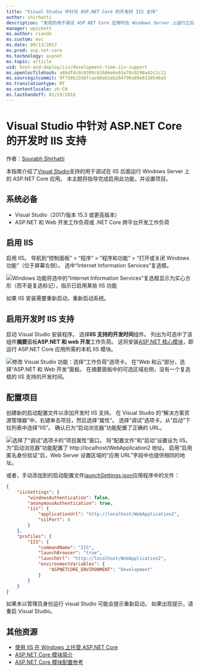 ```yaml
---
title: "Visual Studio 中针对 ASP.NET Core 的开发时 IIS 支持"
author: shirhatti
description: "发现的用于调试 ASP.NET Core 应用时在 Windows Server 上运行之后 IIS 的支持。"
manager: wpickett
ms.author: riande
ms.custom: mvc
ms.date: 09/13/2017
ms.prod: asp.net-core
ms.technology: aspnet
ms.topic: article
uid: host-and-deploy/iis/development-time-iis-support
ms.openlocfilehash: a8bdf4c0c0399c62666e6e61e70c0298a42c2c12
ms.sourcegitcommit: 9f758b1550fcae88ab1eb284798a89e6320548a5
ms.translationtype: MT
ms.contentlocale: zh-CN
ms.lasthandoff: 02/19/2018
---
```

# <a name="development-time-iis-support-in-visual-studio-for-aspnet-core"></a>Visual Studio 中针对 ASP.NET Core 的开发时 IIS 支持

作者：[Sourabh Shirhatti](https://twitter.com/sshirhatti)

本指南介绍了[Visual Studio](https://www.visualstudio.com/vs/)支持的用于调试在 IIS 后面运行 Windows Server 上的 ASP.NET Core 应用。 本主题将指导完成启用此功能，并设置项目。

## <a name="prerequisites"></a>系统必备

* Visual Studio（2017/版本 15.3 或更高版本）
* ASP.NET 和 Web 开发工作负荷或 .NET Core 跨平台开发工作负荷

## <a name="enable-iis"></a>启用 IIS

启用 IIS。 导航到“控制面板” > “程序” > “程序和功能” > “打开或关闭 Windows 功能”（位于屏幕左侧）。 选中“Internet Information Services”复选框。

![Windows 功能将选中的“Internet Information Services”复选框显示为实心方形（而不是复选标记），指示已启用某些 IIS 功能](development-time-iis-support/_static/enable_iis.png)

如果 IIS 安装需要重新启动，重新启动系统。

## <a name="enable-development-time-iis-support"></a>启用开发时 IIS 支持

启动 Visual Studio 安装程序。 选择**IIS 支持的开发时间**组件。 列出为可选中了该组件**摘要**面板**ASP.NET 和 web 开发**工作负荷。 这将安装[ASP.NET 核心模块](xref:fundamentals/servers/aspnet-core-module)，即运行 ASP.NET Core 应用所需的本机 IIS 模块。

![修改 Visual Studio 功能：选择“工作负荷”选项卡。 在“Web 和云”部分，选择“ASP.NET 和 Web 开发”面板。 在摘要面板中的可选区域右侧，没有一个复选框的 IIS 支持的开发时间。](development-time-iis-support/_static/development_time_support.png)

## <a name="configure-the-project"></a>配置项目

创建新的启动配置文件以添加开发时 IIS 支持。 在 Visual Studio 的“解决方案资源管理器”中，右键单击项目，然后选择“属性”。 选择“调试”选项卡。从“启动”下拉列表中选择“IIS”。 确认已为“启动浏览器”功能配置了正确的 URL。

![选择了“调试”选项卡的“项目属性”窗口。 将“配置文件”和“启动”设置设为 IIS。 为“启动浏览器”功能配置了 http://localhost/WebApplication2 地址。 启用“启用匿名身份验证”后，Web Server 设置区域的“应用 URL”字段中也提供相同的地址。](development-time-iis-support/_static/project_properties.png)

或者，手动添加到的启动配置文件[launchSettings.json](http://json.schemastore.org/launchsettings)应用程序中的文件：

```json
{
    "iisSettings": {
        "windowsAuthentication": false,
        "anonymousAuthentication": true,
        "iis": {
            "applicationUrl": "http://localhost/WebApplication2",
            "sslPort": 0
        }
    },
    "profiles": {
        "IIS": {
            "commandName": "IIS",
            "launchBrowser": "true",
            "launchUrl": "http://localhost/WebApplication2",
            "environmentVariables": {
                "ASPNETCORE_ENVIRONMENT": "Development"
            }
        }
    }
}
```

如果未以管理员身份运行 visual Studio 可能会提示重新启动。 如果出现提示，请重启 Visual Studio。

## <a name="additional-resources"></a>其他资源

* [使用 IIS 在 Windows 上托管 ASP.NET Core](xref:host-and-deploy/iis/index)
* [ASP.NET Core 模块简介](xref:fundamentals/servers/aspnet-core-module)
* [ASP.NET Core 模块配置参考](xref:host-and-deploy/aspnet-core-module)
